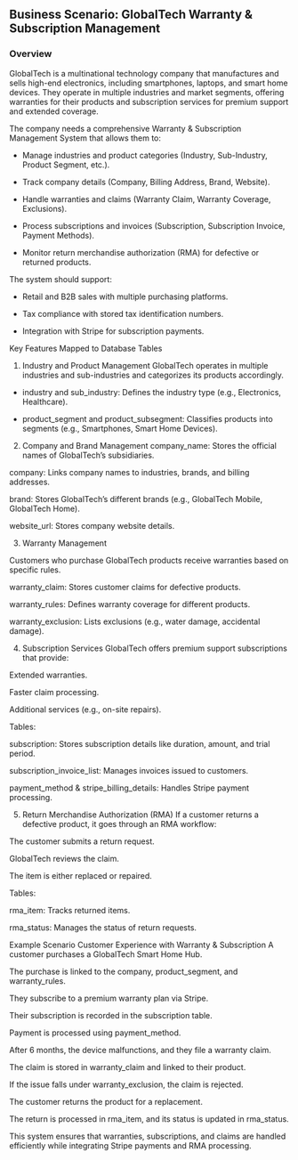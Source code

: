 ## Business Scenario: GlobalTech Warranty & Subscription Management

### Overview
 
GlobalTech is a multinational technology company that manufactures and sells high-end electronics, including smartphones, laptops, and smart home devices. They operate in multiple industries and market segments, offering warranties for their products and subscription services for premium support and extended coverage.

The company needs a comprehensive Warranty & Subscription Management System that allows them to:

- Manage industries and product categories (Industry, Sub-Industry, Product Segment, etc.).

- Track company details (Company, Billing Address, Brand, Website).

- Handle warranties and claims (Warranty Claim, Warranty Coverage, Exclusions).

- Process subscriptions and invoices (Subscription, Subscription Invoice, Payment Methods).

- Monitor return merchandise authorization (RMA) for defective or returned products.

The system should support:

- Retail and B2B sales with multiple purchasing platforms.

- Tax compliance with stored tax identification numbers.

- Integration with Stripe for subscription payments.

Key Features Mapped to Database Tables

1. Industry and Product Management
   GlobalTech operates in multiple industries and sub-industries and categorizes its products accordingly.
- industry and sub_industry: Defines the industry type (e.g., Electronics, Healthcare).

- product_segment and product_subsegment: Classifies products into segments (e.g., Smartphones, Smart Home Devices).

2. Company and Brand Management
company_name: Stores the official names of GlobalTech’s subsidiaries.

company: Links company names to industries, brands, and billing addresses.

brand: Stores GlobalTech’s different brands (e.g., GlobalTech Mobile, GlobalTech Home).

website_url: Stores company website details.

3. Warranty Management

Customers who purchase GlobalTech products receive warranties based on specific rules.

warranty_claim: Stores customer claims for defective products.

warranty_rules: Defines warranty coverage for different products.

warranty_exclusion: Lists exclusions (e.g., water damage, accidental damage).

4. Subscription Services
GlobalTech offers premium support subscriptions that provide:

Extended warranties.

Faster claim processing.

Additional services (e.g., on-site repairs).

Tables:

subscription: Stores subscription details like duration, amount, and trial period.

subscription_invoice_list: Manages invoices issued to customers.

payment_method & stripe_billing_details: Handles Stripe payment processing.

5. Return Merchandise Authorization (RMA)
If a customer returns a defective product, it goes through an RMA workflow:

The customer submits a return request.

GlobalTech reviews the claim.

The item is either replaced or repaired.

Tables:

rma_item: Tracks returned items.

rma_status: Manages the status of return requests.

Example Scenario
Customer Experience with Warranty & Subscription
A customer purchases a GlobalTech Smart Home Hub.

The purchase is linked to the company, product_segment, and warranty_rules.

They subscribe to a premium warranty plan via Stripe.

Their subscription is recorded in the subscription table.

Payment is processed using payment_method.

After 6 months, the device malfunctions, and they file a warranty claim.

The claim is stored in warranty_claim and linked to their product.

If the issue falls under warranty_exclusion, the claim is rejected.

The customer returns the product for a replacement.

The return is processed in rma_item, and its status is updated in rma_status.

This system ensures that warranties, subscriptions, and claims are handled efficiently while integrating Stripe payments and RMA processing.
